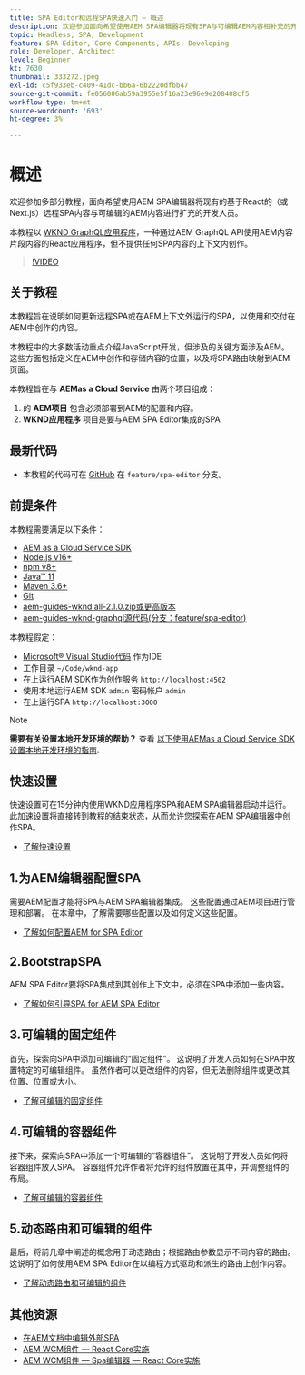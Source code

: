 ```yaml
---
title: SPA Editor和远程SPA快速入门 — 概述
description: 欢迎参加面向希望使用AEM SPA编辑器将现有SPA与可编辑AEM内容相补充的开发人员的多部分教程。
topic: Headless, SPA, Development
feature: SPA Editor, Core Components, APIs, Developing
role: Developer, Architect
level: Beginner
kt: 7630
thumbnail: 333272.jpeg
exl-id: c5f933eb-c409-41dc-bb6a-6b2220dfbb47
source-git-commit: fe056006ab59a3955e5f16a23e96e9e208408cf5
workflow-type: tm+mt
source-wordcount: '693'
ht-degree: 3%

---
```


# 概述

欢迎参加多部分教程，面向希望使用AEM SPA编辑器将现有的基于React的（或Next.js）远程SPA内容与可编辑的AEM内容进行扩充的开发人员。

本教程以 [WKND GraphQL应用程序](https://experienceleague.adobe.com/docs/experience-manager-learn/getting-started-with-aem-headless/graphql/overview.html)，一种通过AEM GraphQL API使用AEM内容片段内容的React应用程序，但不提供任何SPA内容的上下文内创作。

>[!VIDEO](https://video.tv.adobe.com/v/333272/?quality=12&learn=on)

## 关于教程

本教程旨在说明如何更新远程SPA或在AEM上下文外运行的SPA，以使用和交付在AEM中创作的内容。

本教程中的大多数活动重点介绍JavaScript开发，但涉及的关键方面涉及AEM。 这些方面包括定义在AEM中创作和存储内容的位置，以及将SPA路由映射到AEM页面。

本教程旨在与 **AEMas a Cloud Service** 由两个项目组成：

1. 的 __AEM项目__ 包含必须部署到AEM的配置和内容。
1. __WKND应用程序__ 项目是要与AEM SPA Editor集成的SPA

## 最新代码

+ 本教程的代码可在 [GitHub](https://github.com/adobe/aem-guides-wknd-graphql) 在 `feature/spa-editor` 分支。

## 前提条件

本教程需要满足以下条件：

+ [AEM as a Cloud Service SDK](https://experienceleague.adobe.com/docs/experience-manager-learn/cloud-service/local-development-environment-set-up/aem-runtime.html?lang=en)
+ [Node.js v16+](https://nodejs.org/en/)
+ [npm v8+](https://www.npmjs.com/)
+ [Java™ 11](https://downloads.experiencecloud.adobe.com/content/software-distribution/en/general.html)
+ [Maven 3.6+](https://maven.apache.org/)
+ [Git](https://git-scm.com/downloads)
+ [aem-guides-wknd.all-2.1.0.zip或更高版本](https://github.com/adobe/aem-guides-wknd/releases)
+ [aem-guides-wknd-graphql源代码(分支：feature/spa-editor)](https://github.com/adobe/aem-guides-wknd-graphql/tree/feature/spa-editor)

本教程假定：

+ [Microsoft® Visual Studio代码](https://visualstudio.microsoft.com/) 作为IDE
+ 工作目录 `~/Code/wknd-app`
+ 在上运行AEM SDK作为创作服务 `http://localhost:4502`
+ 使用本地运行AEM SDK `admin` 密码帐户 `admin`
+ 在上运行SPA `http://localhost:3000`

>[!NOTE]
>
> **需要有关设置本地开发环境的帮助？** 查看 [以下使用AEMas a Cloud Service SDK设置本地开发环境的指南](https://experienceleague.adobe.com/docs/experience-manager-learn/cloud-service/local-development-environment-set-up/overview.html).


## 快速设置

快速设置可在15分钟内使用WKND应用程序SPA和AEM SPA编辑器启动并运行。 此加速设置将直接转到教程的结束状态，从而允许您探索在AEM SPA编辑器中创作SPA。

+ [了解快速设置](./quick-setup.md)

## 1.为AEM编辑器配置SPA

需要AEM配置才能将SPA与AEM SPA编辑器集成。 这些配置通过AEM项目进行管理和部署。 在本章中，了解需要哪些配置以及如何定义这些配置。

+ [了解如何配置AEM for SPA Editor](./aem-configure.md)

## 2.BootstrapSPA

AEM SPA Editor要将SPA集成到其创作上下文中，必须在SPA中添加一些内容。

+ [了解如何引导SPA for AEM SPA Editor](./spa-bootstrap.md)

## 3.可编辑的固定组件

首先，探索向SPA中添加可编辑的“固定组件”。 这说明了开发人员如何在SPA中放置特定的可编辑组件。 虽然作者可以更改组件的内容，但无法删除组件或更改其位置、位置或大小。

+ [了解可编辑的固定组件](./spa-fixed-component.md)

## 4.可编辑的容器组件

接下来，探索向SPA中添加一个可编辑的“容器组件”。 这说明了开发人员如何将容器组件放入SPA。 容器组件允许作者将允许的组件放置在其中，并调整组件的布局。

+ [了解可编辑的容器组件](./spa-container-component.md)

## 5.动态路由和可编辑的组件

最后，将前几章中阐述的概念用于动态路由；根据路由参数显示不同内容的路由。 这说明了如何使用AEM SPA Editor在以编程方式驱动和派生的路由上创作内容。

+ [了解动态路由和可编辑的组件](./spa-dynamic-routes.md)

## 其他资源

+ [在AEM文档中编辑外部SPA](https://experienceleague.adobe.com/docs/experience-manager-cloud-service/content/implementing/developing/hybrid/editing-external-spa.html)
+ [AEM WCM组件 — React Core实施](https://www.npmjs.com/package/@adobe/aem-core-components-react-base)
+ [AEM WCM组件 — Spa编辑器 — React Core实施](https://www.npmjs.com/package/@adobe/aem-core-components-react-spa)
